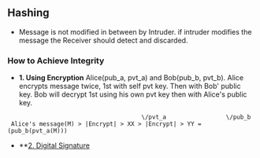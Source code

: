 ## Hashing
- Message is not modified in between by Intruder. if intruder modifies the message the Receiver should detect and discarded. 

### How to Achieve Integrity
- **1. Using Encryption** Alice(pub_a, pvt_a) and Bob(pub_b, pvt_b). Alice encrypts message twice, 1st with self pvt key. Then with Bob' public key. Bob will decrypt 1st using his own pvt key then with Alice's public key.
```console
                                      \/pvt_a                 \/pub_b
 Alice's message(M) > |Encrypt| > XX > |Encrypt| > YY =     (pub_b(pvt_a(M)))
```
- **[2. Digital Signature](Digital_Signature)
    

